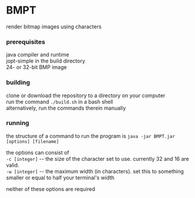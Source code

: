 # BMPT
render bitmap images using characters

### prerequisites
java compiler and runtime\
jopt-simple in the build directory\
24- or 32-bit BMP image

### building
clone or download the repository to a directory on your computer\
run the command `./build.sh` in a bash shell\
alternatively, run the commands therein manually

### running
the structure of a command to run the program is
`java -jar BMPT.jar [options] [filename]`

the options can consist of\
`-c [integer]` -- the size of the character set to use. currently 32 and 16 are valid.\
`-w [integer]` -- the maximum width (in characters). set this to something smaller or equal to half your terminal's width

neither of these options are required

